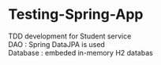 # Testing-Spring-App
TDD development for Student service<br>
DAO :  Spring DataJPA is used <br>
Database : embeded in-memory H2 databas